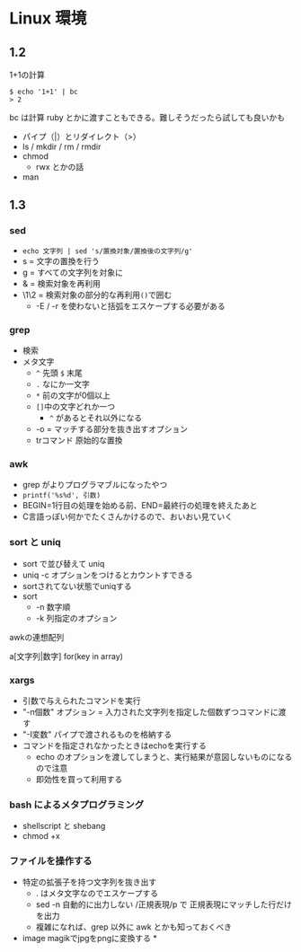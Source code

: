 # Linux 環境

## 1.2

1+1の計算

```
$ echo '1+1' | bc
> 2
```

bc は計算
ruby とかに渡すこともできる。難しそうだったら試しても良いかも

* パイプ（|）とリダイレクト（>）
* ls / mkdir / rm / rmdir
* chmod
  * rwx とかの話
* man

## 1.3

### sed

* `echo 文字列 | sed 's/置換対象/置換後の文字列/g'`
* s = 文字の置換を行う
* g = すべての文字列を対象に
* & = 検索対象を再利用
* \1\2 = 検索対象の部分的な再利用`()`で囲む
  * -E / -r を使わないと括弧をエスケープする必要がある

###  grep

* 検索
* メタ文字
  * `^` 先頭 `$` 末尾
  * `.` なにか一文字
  * `*` 前の文字が0個以上
  * `[]`中の文字どれか一つ
    * `^` があるとそれ以外になる
  * -o = マッチする部分を抜き出すオプション
  * trコマンド 原始的な置換

### awk

* grep がよりプログラマブルになったやつ
* `printf('%s%d', 引数)`
* BEGIN=1行目の処理を始める前、END=最終行の処理を終えたあと
* C言語っぽい何かでたくさんかけるので、おいおい見ていく

### sort と uniq

* sort で並び替えて uniq
* uniq -c オプションをつけるとカウントすできる
* sortされてない状態でuniqする
* sort
  * -n 数字順
  * -k 列指定のオプション

awkの連想配列

a[文字列|数字]
for(key in array)

### xargs

* 引数で与えられたコマンドを実行
* "-n個数" オプション = 入力された文字列を指定した個数ずつコマンドに渡す
* "-I変数" パイプで渡されるものを格納する
* コマンドを指定されなかったときはechoを実行する
  * echo のオプションを渡してしまうと、実行結果が意図しないものになるので注意
  * 即効性を買って利用する

### bash によるメタプログラミング

* shellscript と shebang
* chmod +x

### ファイルを操作する

* 特定の拡張子を持つ文字列を抜き出す
  * . はメタ文字なのでエスケープする
  * sed -n 自動的に出力しない /正規表現/p で 正規表現にマッチした行だけを出力
  * 複雑になれば、grep 以外に awk とかも知っておくべき
* image magikでjpgをpngに変換する
  * 